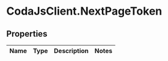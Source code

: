 # CodaJsClient.NextPageToken

## Properties
Name | Type | Description | Notes
------------ | ------------- | ------------- | -------------
